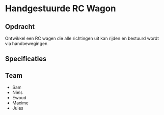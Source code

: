 # Handgestuurde RC Wagon

## Opdracht

Ontwikkel een RC wagen die alle richtingen uit kan rijden en bestuurd wordt via handbewegingen.

## Specificaties

## Team
- Sam
- Niels
- Ewoud
- Maxime
- Jules